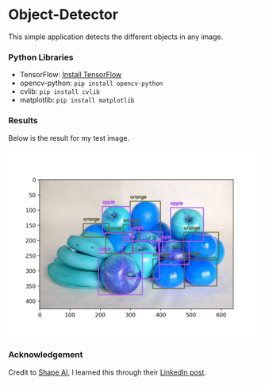 # **Object-Detector**
This simple application detects the different objects in any image.

### Python Libraries

- TensorFlow: [Install TensorFlow](https://www.tensorflow.org/install/pip)
- opencv-python: `pip install opencv-python`
- cvlib: `pip install cvlib`
- matplotlib: `pip install matplotlib`

### Results
Below is the result for my test image.

![output](output.png)

### Acknowledgement
Credit to [Shape AI](https://www.shapeai.tech/), I learned this through their [LinkedIn post](https://www.linkedin.com/feed/update/urn:li:activity:6687248391879057408/).
